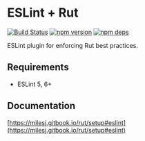 # ESLint + Rut

[![Build Status](https://github.com/milesj/rut/workflows/Build/badge.svg)](https://github.com/milesj/rut/actions?query=branch%3Amaster)
[![npm version](https://badge.fury.io/js/eslint-plugin-rut.svg)](https://www.npmjs.com/package/eslint-plugin-rut)
[![npm deps](https://david-dm.org/milesj/rut.svg?path=packages/eslint-plugin-rut)](https://www.npmjs.com/package/eslint-plugin-rut)

ESLint plugin for enforcing Rut best practices.

## Requirements

- ESLint 5, 6+

## Documentation

[https://milesj.gitbook.io/rut/setup#eslint](https://milesj.gitbook.io/rut/setup#eslint)
